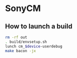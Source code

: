 # SonyCM #

## How to launch a build ##

```bash
rm -rf out
. build/envsetup.sh
lunch cm_$device-userdebug
make bacon -jx
```
